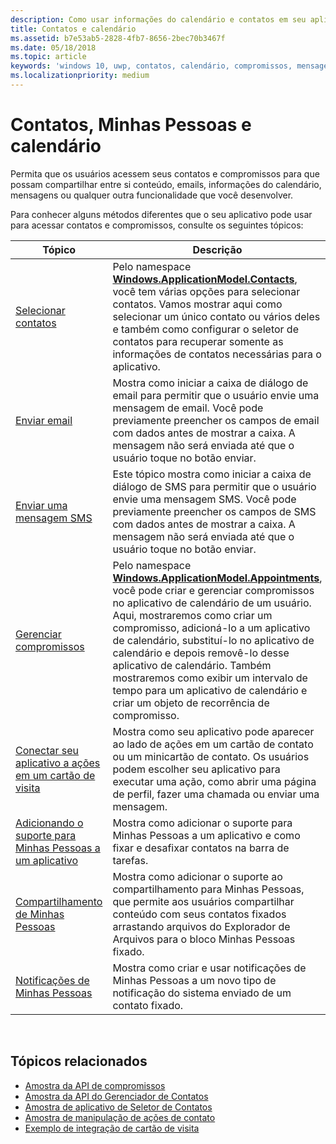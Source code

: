 ```yaml
---
description: Como usar informações do calendário e contatos em seu aplicativo UWP.
title: Contatos e calendário
ms.assetid: b7e53ab5-2828-4fb7-8656-2bec70b3467f
ms.date: 05/18/2018
ms.topic: article
keywords: 'windows 10, uwp, contatos, calendário, compromissos, mensagens de email'
ms.localizationpriority: medium
---
```

# <a name="contacts-my-people-and-calendar"></a>Contatos, Minhas Pessoas e calendário


Permita que os usuários acessem seus contatos e compromissos para que possam compartilhar entre si conteúdo, emails, informações do calendário, mensagens ou qualquer outra funcionalidade que você desenvolver.

Para conhecer alguns métodos diferentes que o seu aplicativo pode usar para acessar contatos e compromissos, consulte os seguintes tópicos:

| Tópico | Descrição |
|-------|-------------|
| [Selecionar contatos](selecting-contacts.md) | Pelo namespace [<strong>Windows.ApplicationModel.Contacts</strong>](https://msdn.microsoft.com/library/windows/apps/BR225002), você tem várias opções para selecionar contatos. Vamos mostrar aqui como selecionar um único contato ou vários deles e também como configurar o seletor de contatos para recuperar somente as informações de contatos necessárias para o aplicativo. |
| [Enviar email](sending-email.md) | Mostra como iniciar a caixa de diálogo de email para permitir que o usuário envie uma mensagem de email. Você pode previamente preencher os campos de email com dados antes de mostrar a caixa. A mensagem não será enviada até que o usuário toque no botão enviar. |
| [Enviar uma mensagem SMS](sending-an-sms-message.md) | Este tópico mostra como iniciar a caixa de diálogo de SMS para permitir que o usuário envie uma mensagem SMS. Você pode previamente preencher os campos de SMS com dados antes de mostrar a caixa. A mensagem não será enviada até que o usuário toque no botão enviar. |
| [Gerenciar compromissos](managing-appointments.md) | Pelo namespace [<strong>Windows.ApplicationModel.Appointments</strong>](https://msdn.microsoft.com/library/windows/apps/Dn263359), você pode criar e gerenciar compromissos no aplicativo de calendário de um usuário. Aqui, mostraremos como criar um compromisso, adicioná-lo a um aplicativo de calendário, substituí-lo no aplicativo de calendário e depois removê-lo desse aplicativo de calendário. Também mostraremos como exibir um intervalo de tempo para um aplicativo de calendário e criar um objeto de recorrência de compromisso. |
| [Conectar seu aplicativo a ações em um cartão de visita](integrating-with-contacts.md) | Mostra como seu aplicativo pode aparecer ao lado de ações em um cartão de contato ou um minicartão de contato. Os usuários podem escolher seu aplicativo para executar uma ação, como abrir uma página de perfil, fazer uma chamada ou enviar uma mensagem. |
| [Adicionando o suporte para Minhas Pessoas a um aplicativo](my-people-support.md) | Mostra como adicionar o suporte para Minhas Pessoas a um aplicativo e como fixar e desafixar contatos na barra de tarefas. |
| [Compartilhamento de Minhas Pessoas](my-people-sharing.md) | Mostra como adicionar o suporte ao compartilhamento para Minhas Pessoas, que permite aos usuários compartilhar conteúdo com seus contatos fixados arrastando arquivos do Explorador de Arquivos para o bloco Minhas Pessoas fixado. |
| [Notificações de Minhas Pessoas](my-people-notifications.md) | Mostra como criar e usar notificações de Minhas Pessoas a um novo tipo de notificação do sistema enviado de um contato fixado. |

 

## <a name="related-topics"></a>Tópicos relacionados

* [Amostra da API de compromissos](https://go.microsoft.com/fwlink/p/?linkid=309836)
* [Amostra da API do Gerenciador de Contatos](https://go.microsoft.com/fwlink/p/?LinkID=310079)
* [Amostra de aplicativo de Seletor de Contatos](https://go.microsoft.com/fwlink/p/?linkid=231575)
* [Amostra de manipulação de ações de contato](https://go.microsoft.com/fwlink/p/?LinkID=320151)
* [Exemplo de integração de cartão de visita](https://github.com/Microsoft/Windows-universal-samples/tree/master/Samples/ContactCardIntegration)
